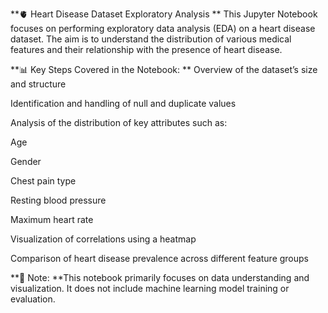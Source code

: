 **🫀 Heart Disease Dataset Exploratory Analysis
**
This Jupyter Notebook focuses on performing exploratory data analysis (EDA) on a heart disease dataset. The aim is to understand the distribution of various medical features and their relationship with the presence of heart disease.

**📊 Key Steps Covered in the Notebook:
**
Overview of the dataset’s size and structure

Identification and handling of null and duplicate values

Analysis of the distribution of key attributes such as:

Age

Gender

Chest pain type

Resting blood pressure

Maximum heart rate

Visualization of correlations using a heatmap

Comparison of heart disease prevalence across different feature groups

**📌 Note:
**This notebook primarily focuses on data understanding and visualization. It does not include machine learning model training or evaluation.
